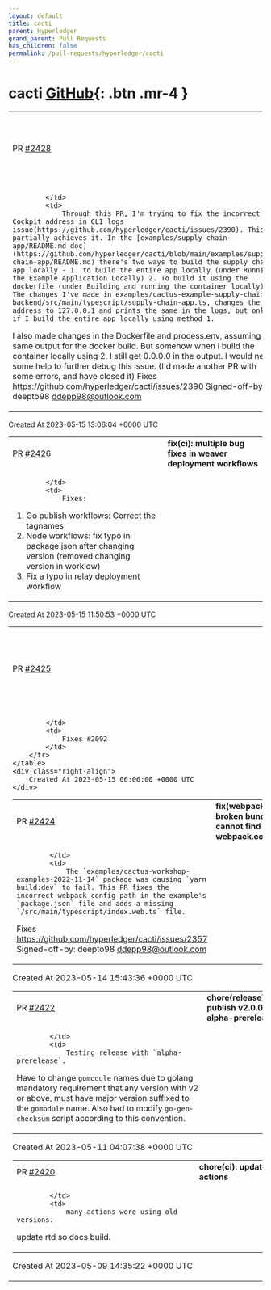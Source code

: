 ```yaml
---
layout: default
title: cacti
parent: Hyperledger
grand_parent: Pull Requests
has_children: false
permalink: /pull-requests/hyperledger/cacti
---
```


# cacti <span class="fs-3 right-align">[GitHub](https://github.com/hyperledger/cacti){: .btn .mr-4 }</span>


<div>
    <table>
        <tr>
            <td>
                PR <a href="https://github.com/hyperledger/cacti/pull/2428" class=".btn">#2428</a>
            </td>
            <td>
                <b>
                    fix(supply-chain-app): print correct web host in the cli-logs
                </b>
            </td>
        </tr>
        <tr>
            <td>
                
            </td>
            <td>
                Through this PR, I'm trying to fix the incorrect Cockpit address in CLI logs issue(https://github.com/hyperledger/cacti/issues/2390). This partially achieves it. In the [examples/supply-chain-app/README.md doc](https://github.com/hyperledger/cacti/blob/main/examples/supply-chain-app/README.md) there's two ways to build the supply chain app locally - 1. to build the entire app locally (under Running the Example Application Locally) 2. To build it using the dockerfile (under Building and running the container locally). The changes I've made in examples/cactus-example-supply-chain-backend/src/main/typescript/supply-chain-app.ts, changes the address to 127.0.0.1 and prints the same in the logs, but only if I build the entire app locally using method 1.
I also made changes in the Dockerfile and process.env, assuming the same output for the docker build. But somehow when I build the container locally using 2, I still get 0.0.0.0 in the output. I would need some help to further debug this issue.
(I'd made another PR with some errors, and have closed it)
Fixes https://github.com/hyperledger/cacti/issues/2390
Signed-off-by: deepto98 [ddepp98@outlook.com](mailto:ddepp98@outlook.com)
            </td>
        </tr>
    </table>
    <div class="right-align">
        Created At 2023-05-15 13:06:04 +0000 UTC
    </div>
</div>

<div>
    <table>
        <tr>
            <td>
                PR <a href="https://github.com/hyperledger/cacti/pull/2426" class=".btn">#2426</a>
            </td>
            <td>
                <b>
                    fix(ci): multiple bug fixes in weaver deployment workflows
                </b>
            </td>
        </tr>
        <tr>
            <td>
                
            </td>
            <td>
                Fixes:
1. Go publish workflows: Correct the tagnames
2. Node workflows: fix typo in package.json after changing version (removed changing version in worklow)
3. Fix a typo in relay deployment workflow
            </td>
        </tr>
    </table>
    <div class="right-align">
        Created At 2023-05-15 11:50:53 +0000 UTC
    </div>
</div>

<div>
    <table>
        <tr>
            <td>
                PR <a href="https://github.com/hyperledger/cacti/pull/2425" class=".btn">#2425</a>
            </td>
            <td>
                <b>
                    style: 2021-09-20 linter warnings batch 17 / 26; part 2
                </b>
            </td>
        </tr>
        <tr>
            <td>
                
            </td>
            <td>
                Fixes #2092
            </td>
        </tr>
    </table>
    <div class="right-align">
        Created At 2023-05-15 06:06:00 +0000 UTC
    </div>
</div>

<div>
    <table>
        <tr>
            <td>
                PR <a href="https://github.com/hyperledger/cacti/pull/2424" class=".btn">#2424</a>
            </td>
            <td>
                <b>
                    fix(webpack): fix broken bundling - cannot find webpack.config.js
                </b>
            </td>
        </tr>
        <tr>
            <td>
                
            </td>
            <td>
                The `examples/cactus-workshop-examples-2022-11-14` package was causing `yarn build:dev` to fail. This PR fixes the incorrect webpack config path in the example's `package.json` file and adds a missing `/src/main/typescript/index.web.ts` file.
Fixes https://github.com/hyperledger/cacti/issues/2357
Signed-off-by: deepto98 [ddepp98@outlook.com](mailto:ddepp98@outlook.com)
            </td>
        </tr>
    </table>
    <div class="right-align">
        Created At 2023-05-14 15:43:36 +0000 UTC
    </div>
</div>

<div>
    <table>
        <tr>
            <td>
                PR <a href="https://github.com/hyperledger/cacti/pull/2422" class=".btn">#2422</a>
            </td>
            <td>
                <b>
                    chore(release): publish v2.0.0-alpha-prerelease
                </b>
            </td>
        </tr>
        <tr>
            <td>
                
            </td>
            <td>
                Testing release with `alpha-prerelease`.

Have to change `gomodule` names due to golang mandatory requirement that any version with v2 or above, must have major version suffixed to the `gomodule` name. Also had to modify `go-gen-checksum` script according to this convention.
            </td>
        </tr>
    </table>
    <div class="right-align">
        Created At 2023-05-11 04:07:38 +0000 UTC
    </div>
</div>

<div>
    <table>
        <tr>
            <td>
                PR <a href="https://github.com/hyperledger/cacti/pull/2420" class=".btn">#2420</a>
            </td>
            <td>
                <b>
                    chore(ci): update actions
                </b>
            </td>
        </tr>
        <tr>
            <td>
                
            </td>
            <td>
                many actions were using old versions.

update rtd so docs build.
            </td>
        </tr>
    </table>
    <div class="right-align">
        Created At 2023-05-09 14:35:22 +0000 UTC
    </div>
</div>

